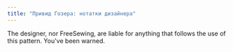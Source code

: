 ```yaml
---
title: "Привид Гозера: нотатки дизайнера"
---
```


<Warning>The designer, nor FreeSewing, are liable for anything that follows the use of this pattern. You've been warned.</Warning>

